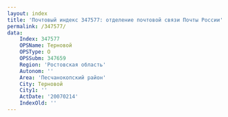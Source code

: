 ```yaml
---
layout: index
title: 'Почтовый индекс 347577: отделение почтовой связи Почты России'
permalink: /347577/
data:
    Index: 347577
    OPSName: Терновой
    OPSType: О
    OPSSubm: 347659
    Region: 'Ростовская область'
    Autonom: ''
    Area: 'Песчанокопский район'
    City: Терновой
    City1: ''
    ActDate: '20070214'
    IndexOld: ''
---
```

